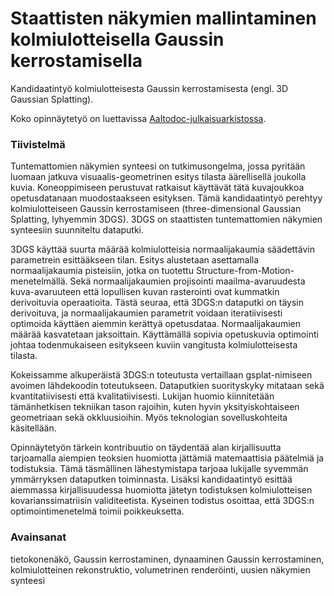 # Staattisten näkymien mallintaminen kolmiulotteisella Gaussin kerrostamisella
Kandidaatintyö kolmiulotteisesta Gaussin kerrostamisesta (engl. 3D Gaussian Splatting).

Koko opinnäytetyö on luettavissa [Aaltodoc-julkaisuarkistossa](https://aaltodoc.aalto.fi/items/726d5ddd-393f-4e0a-9697-333e027197fb).

### Tiivistelmä
Tuntemattomien näkymien synteesi on tutkimusongelma, jossa pyritään luomaan jatkuva visuaalis-geometrinen esitys tilasta äärellisellä joukolla kuvia. Koneoppimiseen perustuvat ratkaisut käyttävät tätä kuvajoukkoa opetusdatanaan muodostaakseen esityksen. Tämä kandidaatintyö perehtyy kolmiulotteiseen Gaussin kerrostamiseen (three-dimensional Gaussian Splatting, lyhyemmin 3DGS). 3DGS on staattisten tuntemattomien näkymien synteesiin suunniteltu dataputki.

3DGS käyttää suurta määrää kolmiulotteisia normaalijakaumia säädettävin parametrein esittääkseen tilan. Esitys alustetaan asettamalla normaalijakaumia pisteisiin, jotka on tuotettu Structure-from-Motion-menetelmällä. Sekä normaalijakaumien projisointi maailma-avaruudesta kuva-avaruuteen että lopullisen kuvan rasterointi ovat kummatkin derivoituvia operaatioita. Tästä seuraa, että 3DGS:n dataputki on täysin derivoituva, ja normaalijakaumien parametrit voidaan iteratiivisesti optimoida käyttäen aiemmin kerättyä opetusdataa. Normaalijakaumien määrää kasvatetaan jaksoittain. Käyttämällä sopivia opetuskuvia optimointi johtaa todenmukaiseen esitykseen kuviin vangitusta kolmiulotteisesta tilasta.

Kokeissamme alkuperäistä 3DGS:n toteutusta vertaillaan gsplat-nimiseen avoimen lähdekoodin toteutukseen. Dataputkien suorityskyky mitataan sekä kvantitatiivisesti että kvalitatiivisesti. Lukijan huomio kiinnitetään tämänhetkisen tekniikan tason rajoihin, kuten hyvin yksityiskohtaiseen geometriaan sekä okkluusioihin. Myös teknologian sovelluskohteita käsitellään.

Opinnäytetyön tärkein kontribuutio on täydentää alan kirjallisuutta tarjoamalla aiempien teoksien huomiotta jättämiä matemaattisia päätelmiä ja todistuksia. Tämä täsmällinen lähestymistapa tarjoaa lukijalle syvemmän ymmärryksen dataputken toiminnasta. Lisäksi kandidaatintyö esittää aiemmassa kirjallisuudessa huomiotta jätetyn todistuksen kolmiulotteisen kovarianssimatriisin validiteetista. Kyseinen todistus osoittaa, että 3DGS:n optimointimenetelmä toimii poikkeuksetta.

### Avainsanat
tietokonenäkö, Gaussin kerrostaminen, dynaaminen Gaussin kerrostaminen, kolmiulotteinen rekonstruktio, volumetrinen renderöinti, uusien näkymien synteesi
